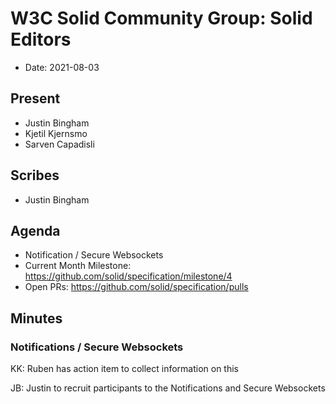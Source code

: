 # W3C Solid Community Group: Solid Editors

* Date: 2021-08-03

## Present

- Justin Bingham
- Kjetil Kjernsmo
- Sarven Capadisli

## Scribes
- Justin Bingham

## Agenda

- Notification / Secure Websockets
- Current Month Milestone: https://github.com/solid/specification/milestone/4
- Open PRs: https://github.com/solid/specification/pulls

## Minutes

### Notifications / Secure Websockets

KK: Ruben has action item to collect information on this

JB: Justin to recruit participants to the Notifications and Secure Websockets
